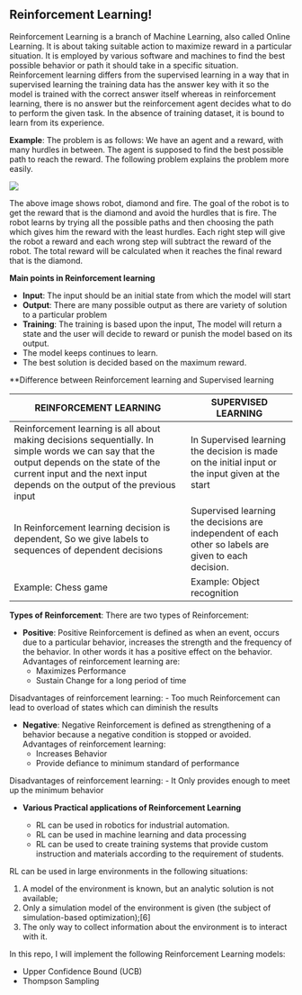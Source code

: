 ##  Reinforcement Learning!

Reinforcement Learning is a branch of Machine Learning, also called Online Learning.
It is about taking suitable action to maximize reward in a particular situation. It is employed by various software and machines to find the best possible behavior or path it should take in a specific situation. 
Reinforcement learning differs from the supervised learning in a way that in supervised learning the training data has the answer key with it so the model is trained with the correct answer itself whereas in reinforcement learning, there is no answer but the reinforcement agent decides what to do to perform the given task. In the absence of training dataset, it is bound to learn from its experience.

**Example**: The problem is as follows: We have an agent and a reward, with many hurdles in between. The agent is supposed to find the best possible path to reach the reward. The following problem explains the problem more easily.

<img src="https://media.geeksforgeeks.org/wp-content/uploads/Untitled-95.png">

The above image shows robot, diamond and fire. The goal of the robot is to get the reward that is the diamond and avoid the hurdles that is fire. The robot learns by trying all the possible paths and then choosing the path which gives him the reward with the least hurdles. Each right step will give the robot a reward and each wrong step will subtract the reward of the robot. The total reward will be calculated when it reaches the final reward that is the diamond.

**Main points in Reinforcement learning**

- **Input**: The input should be an initial state from which the model will start
- **Output**: There are many possible output as there are variety of solution to a particular problem
- **Training**: The training is based upon the input, The model will return a state and the user will decide to reward or punish the model based on its output.
- The model keeps continues to learn.
- The best solution is decided based on the maximum reward.

**Difference between Reinforcement learning and Supervised learning

| REINFORCEMENT LEARNING |	SUPERVISED LEARNING |
| ---------------------- | -------------------- |
| Reinforcement learning is all about making decisions sequentially. In simple words we can say that the output depends on the state of the current input and the next input depends on the output of the previous input	| In Supervised learning the decision is made on the initial input or the input given at the start |
| In Reinforcement learning decision is dependent, So we give labels to sequences of dependent decisions | Supervised learning the decisions are independent of each other so labels are given to each decision. |
| Example: Chess game	| Example: Object recognition |


**Types of Reinforcement**:
 There are two types of Reinforcement:

- **Positive**:  Positive Reinforcement is defined as when an event, occurs due to a particular behavior, increases the strength and the frequency of the behavior. In other words it has a positive effect on the behavior.
Advantages of reinforcement learning are:
	- Maximizes Performance
	- Sustain Change for a long period of time
	
Disadvantages of reinforcement learning:
	- Too much Reinforcement can lead to overload of states which can diminish the results

- **Negative**: Negative Reinforcement is defined as strengthening of a behavior because a negative condition is stopped or avoided.
Advantages of reinforcement learning:
	- Increases Behavior
	- Provide defiance to minimum standard of performance

Disadvantages of reinforcement learning:
	- It Only provides enough to meet up the minimum behavior

- **Various Practical applications of Reinforcement Learning** 

	- RL can be used in robotics for industrial automation.
	- RL can be used in machine learning and data processing
	- RL can be used to create training systems that provide custom instruction and materials according to the requirement of students.
	
RL can be used in large environments in the following situations:

1. A model of the environment is known, but an analytic solution is not available;
2. Only a simulation model of the environment is given (the subject of simulation-based optimization);[6]
3. The only way to collect information about the environment is to interact with it.


In this repo, I will implement the following Reinforcement Learning models:

- Upper Confidence Bound (UCB)
- Thompson Sampling